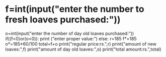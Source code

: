 # f=int(input("enter the number to fresh loaves purchased:"))
o=int(input("enter the number of day old loaves purchased:"))
if((f<0)or(o<0)):
    print ("enter proper value:")
else:
    r=185
    f*=185
    o*=185*60/100
    total=f+o
    print("regular price:rs.",r)
    print("amount of new loaves:",f)
    print("amount of day old loaves:",o)
    print("total amount:rs.",total)
